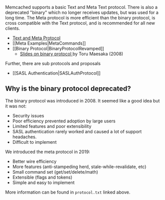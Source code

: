 Memcached supports a basic Text and Meta Text protocol. There is also a
deprecated "binary" which no longer receives updates, but was used for a long
time. The Meta protocol is more efficient than the binary protocol, is cross
compatible with the Text protocol, and is recommended for all new clients.

 * [Text and Meta Protocol](http://github.com/memcached/memcached/blob/master/doc/protocol.txt)
 * [[Meta Examples|MetaCommands]]
 * [[Binary Protocol|BinaryProtocolRevamped]]
   * [Slides on binary protocol ](http://www.slideshare.net/tmaesaka/memcached-binary-protocol-in-a-nutshell-presentation/) by Toru Maesaka (2008)

Further, there are sub protocols and proposals

 * [[SASL Authentication|SASLAuthProtocol]]

## Why is the binary protocol deprecated?

The binary protocol was introduced in 2008. It seemed like a good idea but it was not:

- Security issues
- Poor efficiency prevented adoption by large users
- Limited features and poor extensibility
- SASL authentication rarely worked and caused a lot of support headaches.
- Difficult to implement

We introduced the meta protocol in 2019:

- Better wire efficiency
- More features (anti-stampeding herd, stale-while-revalidate, etc)
- Small command set (get/set/delete/math)
- Extensible (flags and tokens)
- Simple and easy to implement

More information can be found in `protocol.txt` linked above.
